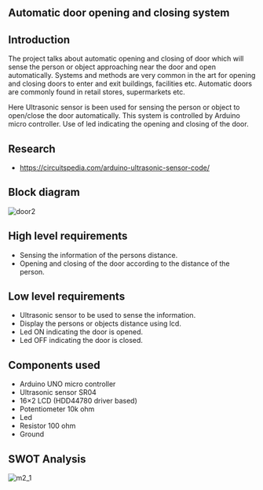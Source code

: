 ## Automatic door opening and closing system

## Introduction
The project talks about automatic opening and closing of door which will sense the person or object approaching near the door and open automatically. Systems and methods are very common in the art for opening and closing doors to enter and exit buildings, facilities etc. Automatic doors are commonly found in retail stores, supermarkets etc.

Here Ultrasonic sensor is been used for sensing the person or object to open/close the door automatically. This system is controlled by Arduino micro controller. Use of led indicating the opening and closing of the door.

## Research
- https://circuitspedia.com/arduino-ultrasonic-sensor-code/

## Block diagram
![door2](https://user-images.githubusercontent.com/46985114/157031726-d55c100b-2b46-4f85-969d-89dd88048ecd.png)

## High level requirements
- Sensing the information of the persons distance.
- Opening and closing of the door according to the distance of the person.

## Low level requirements
- Ultrasonic sensor to be used to sense the information.
- Display the persons or objects distance using lcd.
- Led ON indicating the door is opened.
- Led OFF indicating the door is closed.

## Components used
- Arduino UNO micro controller
- Ultrasonic sensor SR04
- 16×2 LCD (HDD44780 driver based)
- Potentiometer 10k ohm
- Led
- Resistor 100 ohm
- Ground

## SWOT Analysis
![m2_1](https://user-images.githubusercontent.com/46985114/156924726-90295d7a-f169-45f6-a52a-0c8c29894f73.PNG)

